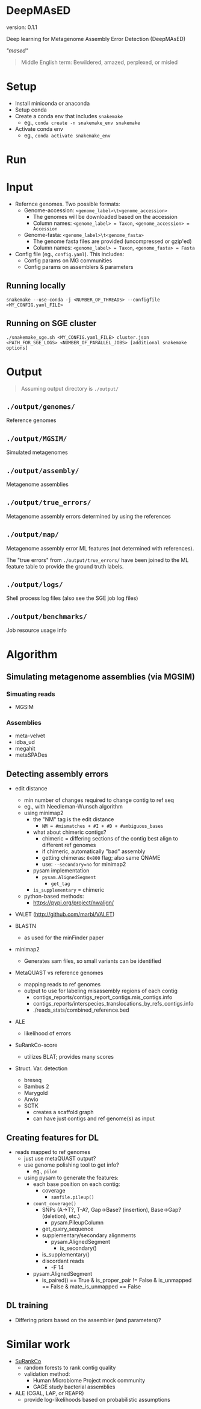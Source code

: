 DeepMAsED
=========

version: 0.1.1

Deep learning for Metagenome Assembly Error Detection (DeepMAsED)


*"mased"*

> Middle English term: Bewildered, amazed, perplexed, or misled

# Setup

* Install miniconda or anaconda
* Setup conda
* Create a conda env that includes `snakemake`
  * eg., `conda create -n snakemake_env snakemake`
* Activate conda env
  * eg., `conda activate snakemake_env`

# Run

# Input 

* Refernce genomes. Two possible formats:
  * Genome-accession: `<genome_label>\t<genome_accession>`
     * The genomes will be downloaded based on the accession
     * Column names: `<genome_label> = Taxon`, `<genome_accession> = Accession`
  * Genome-fasta: `<genome_label>\t<genome_fasta>`
     * The genome fasta files are provided (uncompressed or gzip'ed)
     * Column names: `<genome_label> = Taxon`, `<genome_fasta> = Fasta`
* Config file (eg., `config.yaml`). This includes:
  * Config params on MG communities
  * Config params on assemblers & parameters

## Running locally 

`snakemake --use-conda -j <NUMBER_OF_THREADS> --configfile <MY_CONFIG.yaml_FILE>`

## Running on SGE cluster 

`./snakemake_sge.sh <MY_CONFIG.yaml_FILE> cluster.json <PATH_FOR_SGE_LOGS> <NUMBER_OF_PARALLEL_JOBS> [additional snakemake options]`


# Output

> Assuming output directory is `./output/`

## `./output/genomes/`

Reference genomes

## `./output/MGSIM/`

Simulated metagenomes

## `./output/assembly/`

Metagenome assemblies

## `./output/true_errors/`

Metagenome assembly errors determined by using the references

## `./output/map/`

Metagenome assembly error ML features (not determined with references).

The "true errors" from `./output/true_errors/` have been joined to the
ML feature table to provide the ground truth labels. 

## `./output/logs/`

Shell process log files (also see the SGE job log files)

## `./output/benchmarks/`

Job resource usage info


# Algorithm

## Simulating metagenome assemblies (via MGSIM)


### Simuating reads

* MGSIM

### Assemblies

* meta-velvet
* idba_ud
* megahit
* metaSPADes

## Detecting assembly errors

* edit distance
  * min number of changes required to change contig to ref seq
  * eg., with Needleman-Wunsch algorithm
  * using minimap2
    * the "NM" tag is the edit distance
      * `NM = #mismatches + #I + #D + #ambiguous_bases`
    * what about chimeric contigs?
      * chimeric = differing sections of the contig best align to different ref genomes
      * if chimeric, automatically "bad" assembly
      * getting chimeras: `0x800` flag; also same QNAME
      * use: `--secondary=no` for minimap2
    * pysam implementation
      * `pysam.AlignedSegment`
        * `get_tag`
	* `is_supplementary` = chimeric
  * python-based methods:
    * https://pypi.org/project/nwalign/

* VALET (http://github.com/marbl/VALET)

* BLASTN
  * as used for the minFinder paper
* minimap2
  * Generates sam files, so small variants can be identified
* MetaQUAST vs reference genomes
  * mapping reads to ref genomes
  * output to use for labeling misassembly regions of each contig
    * contigs_reports/contigs_report_contigs.mis_contigs.info
    * contigs_reports/interspecies_translocations_by_refs_contigs.info
    * ./reads_stats/combined_reference.bed
* ALE
  * likelihood of errors
* SuRankCo-score
  * utilizes BLAT; provides many scores
* Struct. Var. detection
  * breseq
  * Bambus 2
  * Marygold
  * Anvio
  * SGTK
    * creates a scaffold graph
    * can have just contigs and ref genome(s) as input

## Creating features for DL

* reads mapped to ref genomes
  * just use metaQUAST output?
  * use genome polishing tool to get info?
    * eg., `pilon`
  * using pysam to generate the features:
    * each base position on each contig:
      * coverage
        * `samfile.pileup()`
	* `count_coverage()`
      * SNPs (A->T?, T-A?, Gap->Base? (insertion), Base->Gap? (deletion), etc.)
        * pysam.PileupColumn
	  * get_query_sequence
      * supplementary/secondary alignments
        * pysam.AlignedSegment
          * is_secondary()
	  * is_supplementary()
      * discordant reads
        * -F 14
	* pysam.AlignedSegment
	  * is_paired() == True & is_proper_pair != False & is_unmapped == False & mate_is_unmapped == False

## DL training

* Differing priors based on the assembler (and parameters)?



# Similar work
  * [SuRankCo](https://doi.org/10.1186/s12859-015-0644-7)
    * random forests to rank contig quality
    * validation method:
      * Human Microbiome Project mock community
      * GAGE study bacterial assemblies
  * ALE (CGAL, LAP, or REAPR)
    * provide log-likelihoods based on probabilistic assumptions
  
  

